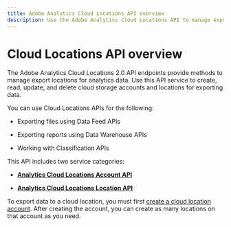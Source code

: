 ```yaml
---
title: Adobe Analytics Cloud Locations API overview
description: Use the Adobe Analytics Cloud Locations API to manage export locations for analytics data.
---
```


# Cloud Locations API overview

The Adobe Analytics Cloud Locations 2.0 API endpoints provide methods to manage export locations for analytics data. Use this API service to create, read, update, and delete cloud storage accounts and locations for exporting data. 

You can use Cloud Locations APIs for the following:

* Exporting files using Data Feed APIs

* Exporting reports using Data Warehouse APIs

* Working with Classification APIs

This API includes two service categories:

* [**Analytics Cloud Locations Account API**](account.md)

* [**Analytics Cloud Locations Location API**](locations.md)
  
To export data to a cloud location, you must first [create a cloud location account](account.md). After creating the account, you can create as many locations on that account as you need.

